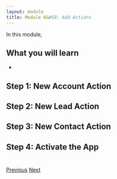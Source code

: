 ```yaml
---
layout: module
title: Module 6&#58; Add Actions
---
```


In this module, 

## What you will learn

- 


## Step 1: New Account Action 

## Step 2: New Lead Action 

## Step 3: New Contact Action

## Step 4: Activate the App




<div class="row" style="margin-top:40px;">
<div class="col-sm-12">
<a href="create-contactlist-component.html" class="btn btn-default"><i class="glyphicon glyphicon-chevron-left"></i> Previous</a>
<a href="create-contactdetails-component.html" class="btn btn-default pull-right">Next <i class="glyphicon glyphicon-chevron-right"></i></a>
</div>
</div>
